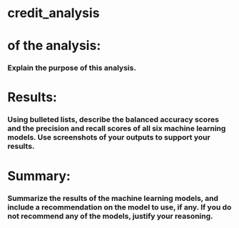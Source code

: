 # credit_analysis
# of the analysis: 
### Explain the purpose of this analysis.

# Results: 
### Using bulleted lists, describe the balanced accuracy scores and the precision and recall scores of all six machine learning models. Use screenshots of your outputs to support your results.

# Summary: 
### Summarize the results of the machine learning models, and include a recommendation on the model to use, if any. If you do not recommend any of the models, justify your reasoning.
